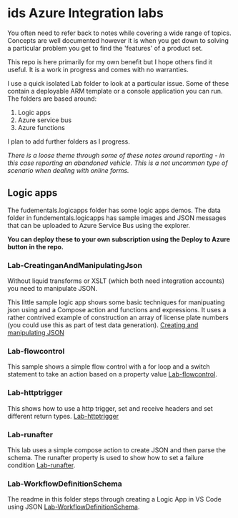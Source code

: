 # ids Azure Integration labs
You often need to refer back to notes while covering a wide range of topics. Concepts are well documented however it is when you get down to solving a particular problem you get to find the 'features' of a product set. 

This repo is here primarily for my own benefit but I hope others find it useful. It is a work in progress and comes with no warranties. 

I use a quick isolated Lab folder to look at a particular issue. Some of these contain a deployable ARM template or a console application you can run. The folders are based around:
1. Logic apps
1. Azure service bus
1. Azure functions

I plan to add further folders as I progress.

_There is a loose theme through some of these notes around reporting - in this case reporting an abandoned vehicle. This is a not uncommon type of scenario when dealing with online forms._

## Logic apps
The fudementals.logicapps folder has some logic apps demos. 
The data folder in fundementals.logicapps has sample images and JSON messages that can be uploaded to Azure Service Bus using the explorer.

__You can deploy these to your own subscription using the Deploy to Azure button in the repo.__

### Lab-CreatinganAndManipulatingJson

Without liquid transforms or XSLT (which both need integration accounts) you need to manipulate JSON.

This little sample logic app shows some basic techniques for manipuating json using and a Compose action and functions and expressions. It uses a rather contrived example of construction an array of license plate numbers (you could use this as part of test data generation).
[Creating and manipulating JSON](https://github.com/idsweb/ids-azure-integrationlabs/blob/main/fundementals.logicapps/Lab-CreatinganAndManipulatingJson/Lab-CreatingAndManipualtingJson.md)

### Lab-flowcontrol
This sample shows a simple flow control with a for loop and a switch statement to take an action based on a property value [Lab-flowcontrol](https://github.com/idsweb/ids-azure-integrationlabs/blob/main/fundementals.logicapps/Lab-flowcontrol/Lab-flowcontrol.md).

### Lab-httptrigger 
This shows how to use a http trigger, set and receive headers and set different return types. [Lab-httptrigger](https://github.com/idsweb/ids-azure-integrationlabs/blob/main/fundementals.logicapps/Lab-httptrigger/Lab-httptrigger.md)

### Lab-runafter
This lab uses a simple compose action to create JSON and then parse the schema. The runafter property is used to show how to set a failure condition [Lab-runafter](https://github.com/idsweb/ids-azure-integrationlabs/blob/main/fundementals.logicapps/Lab-runafter/Lab-runafter.md).

### Lab-WorkflowDefinitionSchema
The readme in this folder steps through creating a Logic App in VS Code using JSON [Lab-WorkflowDefinitionSchema](https://github.com/idsweb/ids-azure-integrationlabs/blob/main/fundementals.logicapps/Lab-WorkflowDefinitionSchema/WorkingWithWorkflowDefinitions.md).